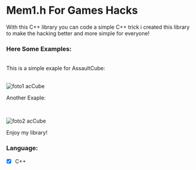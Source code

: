 # Mem1.h For Games Hacks

With this C++ library you can code a simple C++ trick
i created this library to make the hacking better and more
simple for everyone!

### Here Some Examples:
<br />
This is a simple exaple for AssaultCube:

<br />
<br />

![foto1 acCube](https://i.imgur.com/vHs0Vw3.png)
<br />

Another Exaple:

<br />

![foto2 acCube](https://i.imgur.com/NzwWhfY.png)

Enjoy my library!

### Language:

- [x] C++
